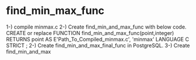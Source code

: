 # find_min_max_func

1-) compile minmax.c
2-) Create find_min_and_max_func with below code.
CREATE or replace FUNCTION find_min_and_max_func(point,integer) RETURNS point AS E'Path_To_Compiled_minmax.c', 'minmax' LANGUAGE C STRICT ;
2-) Create find_min_and_max_final_func in PostgreSQL.
3-) Create find_min_and_max
